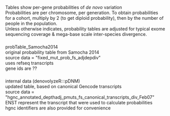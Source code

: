 Tables show per-gene probabilities of *de novo* variation  
Probabilities are per chromosome, per generation.  To obtain probabilities for a cohort, multiply by 2 (to get diploid probability), then by the number of people in the population.  
Unless otherwise indicates, probability tables are adjusted for typical exome sequencing coverage & mega-base scale inter-species divergence.  


###
probTable_Samocha2014  
original probability table from Samocha 2014  
source data = "fixed_mut_prob_fs_adjdepdiv"  
uses refseq transcripts  
gene ids are ??  

###
internal data (denovolyzeR:::pDNM)  
updated table, based on canonical Gencode transcripts  
source data = "hgnc_annotated_depthadj_pmuts_fs_canonical_transcripts_div_Feb07"  
ENST represent the transcript that were used to calculate probabilities  
hgnc identifiers are also provided for convenience  



